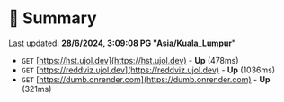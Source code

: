 # 📖 Summary
Last updated: **28/6/2024, 3:09:08 PG "Asia/Kuala_Lumpur"**

- `GET` [https://hst.ujol.dev](https://hst.ujol.dev) - **Up** (478ms)
- `GET` [https://reddviz.ujol.dev](https://reddviz.ujol.dev) - **Up** (1036ms)
- `GET` [https://dumb.onrender.com](https://dumb.onrender.com) - **Up** (321ms)
